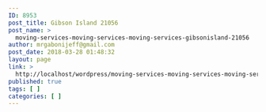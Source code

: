 ```yaml
---
ID: 8953
post_title: Gibson Island 21056
post_name: >
  moving-services-moving-services-moving-services-gibsonisland-21056
author: mrgabonijeff@gmail.com
post_date: 2018-03-28 01:48:32
layout: page
link: >
  http://localhost/wordpress/moving-services-moving-services-moving-services-gibsonisland-21056/
published: true
tags: [ ]
categories: [ ]
---
```

